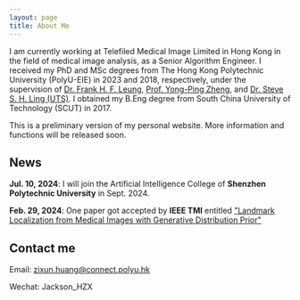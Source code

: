 ```yaml
---
layout: page
title: About Me
---
```



I am currently working at Telefiled Medical Image Limited in Hong Kong in the field of medical image analysis, as a Senior Algorithm Engineer. I received my PhD and MSc degrees from The Hong Kong Polytechnic University (PolyU-EIE) in 2023 and 2018, respectively, under the supervision of [Dr. Frank H. F. Leung](https://staff.eie.polyu.edu.hk/enfrank/), [Prof. Yong-Ping Zheng](https://www.polyu.edu.hk/bme/people/academic-staff/prof-zheng-yong-ping/), and [Dr. Steve S. H. Ling (UTS)](https://profiles.uts.edu.au/Steve.Ling). I obtained my B.Eng degree from South China University of Technology (SCUT) in 2017.

This is a preliminary version of my personal website. More information and functions will be released soon.

## News
**Jul. 10, 2024**: I will join the Artificial Intelligence College of **Shenzhen Polytechnic University** in Sept. 2024. 

**Feb. 29, 2024**: One paper got accepted by **IEEE TMI** entitled ["Landmark Localization from Medical Images with Generative Distribution Prior"](https://ieeexplore.ieee.org/abstract/document/10453619)

## Contact me
Email: zixun.huang@connect.polyu.hk

Wechat: Jackson_HZX


